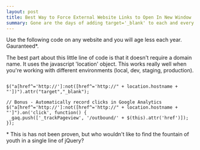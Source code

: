 ```yaml
---
layout: post
title: Best Way to Force External Website Links to Open In New Window
summary: Gone are the days of adding target='_blank' to each and every link on a page. jQuery, the superhero of the Internet, saves the day once again.
---
```

Use the following code on any website and you will age less each year. Gauranteed\*.

The best part about this little line of code is that it doesn't require a domain name. It uses the javascript 'location' object. This works really well when you're working with different environments (local, dev, staging, production).

<pre class="language-clike prettycode"><code class="language-clike">
$("a[href^='http://']:not([href^='http://" + location.hostname + "'])").attr("target","_blank");

// Bonus - Automatically record clicks in Google Analytics
$("a[href^='http://']:not([href^='http://" + location.hostname + "']").on('click', function() {
 _gaq.push(['_trackPageview', '/outbound/' + $(this).attr('href')]);
});
</code></pre>

\* This is has not been proven, but who wouldn't like to find the fountain of youth in a single line of jQuery?